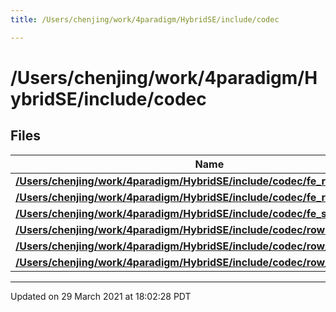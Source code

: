```yaml
---
title: /Users/chenjing/work/4paradigm/HybridSE/include/codec

---
```

# /Users/chenjing/work/4paradigm/HybridSE/include/codec

## Files

| Name           |
| -------------- |
| **[/Users/chenjing/work/4paradigm/HybridSE/include/codec/fe_row_codec.h](/hybridse/usage/api/c++/Files/fe__row__codec_8h.md#file-fe_row_codec.h)**  |
| **[/Users/chenjing/work/4paradigm/HybridSE/include/codec/fe_row_selector.h](/hybridse/usage/api/c++/Files/fe__row__selector_8h.md#file-fe_row_selector.h)**  |
| **[/Users/chenjing/work/4paradigm/HybridSE/include/codec/fe_schema_codec.h](/hybridse/usage/api/c++/Files/fe__schema__codec_8h.md#file-fe_schema_codec.h)**  |
| **[/Users/chenjing/work/4paradigm/HybridSE/include/codec/row.h](/hybridse/usage/api/c++/Files/row_8h.md#file-row.h)**  |
| **[/Users/chenjing/work/4paradigm/HybridSE/include/codec/row_iterator.h](/hybridse/usage/api/c++/Files/row__iterator_8h.md#file-row_iterator.h)**  |
| **[/Users/chenjing/work/4paradigm/HybridSE/include/codec/row_list.h](/hybridse/usage/api/c++/Files/row__list_8h.md#file-row_list.h)**  |






-------------------------------

Updated on 29 March 2021 at 18:02:28 PDT
